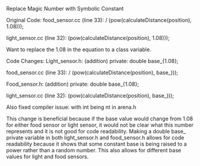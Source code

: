 Replace Magic Number with Symbolic Constant

Original Code:
food_sensor.cc (line 33):  / (pow(calculateDistance(position), 1.08)));

light_sensor.cc (line 32):  (pow(calculateDistance(position), 1.08)));

Want to replace the 1.08 in the equation to a class variable.

Code Changes:
Light_sensor.h: (addition)
 private:
  double base_{1.08};

food_sensor.cc (line 33):  / (pow(calculateDistance(position), base_)));


Food_sensor.h: (addition)
 private:
  double base_{1.08};

light_sensor.cc (line 32):  (pow(calculateDistance(position), base_)));

Also fixed compiler issue: with int being nt in arena.h

This change is beneficial because if the base value would change from 1.08 for either food sensor or
light sensor, it would not be clear what this number represents and it is not good for code
readability. Making a double base_ private variable in both light_sensor.h and food_sensor.h allows
for code readability because it shows that some constant base is being raised to a power rather than
a random number. This also allows for different base values for light and food sensors.

